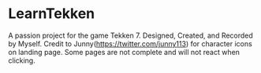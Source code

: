 # LearnTekken
A passion project for the game Tekken 7. Designed, Created, and Recorded by Myself.
Credit to Junny(https://twitter.com/junny113) for character icons on landing page.
Some pages are not complete and will not react when clicking.
